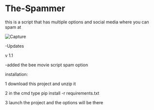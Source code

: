 # The-Spammer
this is a script that has multiple options and social media where you can spam at

![Capture](https://user-images.githubusercontent.com/118110925/220141096-0ff87439-a69d-48e1-8fd1-1e31a3919ed7.PNG)


-Updates

v 1.1

-added the bee movie script spam option

installation:

1 download this project and unzip it

2 in the cmd type 
pip install -r requirements.txt

3 launch the project and the options will be there
